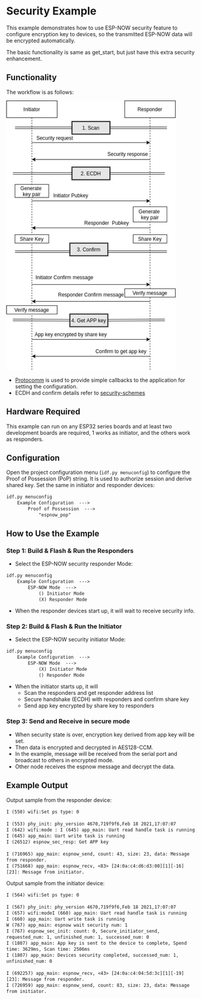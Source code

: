# Security Example

This example demonstrates how to use ESP-NOW security feature to configure encryption key to devices, so the transmitted ESP-NOW data will be encrypted automatically.

The basic functionality is same as get_start, but just have this extra security enhancement.

## Functionality

The workflow is as follows:

<img src="../../docs/_static/en/espnow_security_en.png" width="450">

- [Protocomm](https://docs.espressif.com/projects/esp-idf/en/latest/esp32/api-reference/provisioning/protocomm.html) is used to provide simple callbacks to the application for setting the configuration.
- ECDH and confirm details refer to [security-schemes](https://docs.espressif.com/projects/esp-idf/en/latest/esp32/api-reference/provisioning/provisioning.html#security-schemes)

## Hardware Required

This example can run on any ESP32 series boards and at least two development boards are required, 1 works as initiator, and the others work as responders.

## Configuration

Open the project configuration menu (`idf.py menuconfig`) to configure the Proof of Possession (PoP) string. It is used to authorize session and derive shared key. Set the same in initiator and responder devices:

```
idf.py menuconfig
    Example Configuration  --->
        Proof of Possession  --->
            "espnow_pop"
```

## How to Use the Example

### Step 1: Build & Flash & Run the Responders

- Select the ESP-NOW security responder Mode:

```
idf.py menuconfig
    Example Configuration  --->
        ESP-NOW Mode  --->
            () Initiator Mode
            (X) Responder Mode
```

- When the responder devices start up, it will wait to receive security info.

### Step 2: Build & Flash & Run the Initiator

- Select the ESP-NOW security initiator Mode:

```
idf.py menuconfig
    Example Configuration  --->
        ESP-NOW Mode  --->
            (X) Initiator Mode
            () Responder Mode
```

- When the initiator starts up, it will
  * Scan the responders and get responder address list
  * Secure handshake (ECDH) with responders and confirm share key
  * Send app key encrypted by share key to responders

### Step 3: Send and Receive in secure mode

- When security state is over, encryption key derived from app key will be set.
- Then data is encrypted and decrypted in AES128-CCM.
- In the example, message will be received from the serial port and broadcast to others in encrypted mode.
- Other node receives the espnow message and decrypt the data.

## Example Output

Output sample from the responder device:

```
I (550) wifi:Set ps type: 0

I (553) phy_init: phy_version 4670,719f9f6,Feb 18 2021,17:07:07
I (642) wifi:mode : I (645) app_main: Uart read handle task is running
I (645) app_main: Uart write task is running
I (26512) espnow_sec_resp: Get APP key

I (716965) app_main: espnow_send, count: 43, size: 23, data: Message from responder.
I (751668) app_main: espnow_recv, <83> [24:0a:c4:d6:d3:00][1][-16][23]: Message from initiator.
```

Output sample from the initiator device:

```
I (564) wifi:Set ps type: 0

I (567) phy_init: phy_version 4670,719f9f6,Feb 18 2021,17:07:07
I (657) wifi:modeI (660) app_main: Uart read handle task is running
I (660) app_main: Uart write task is running
W (767) app_main: espnow wait security num: 1
I (767) espnow_sec_init: count: 0, Secure_initiator_send, requested_num: 1, unfinished_num: 1, successed_num: 0
I (1807) app_main: App key is sent to the device to complete, Spend time: 3629ms, Scan time: 2506ms
I (1807) app_main: Devices security completed, successed_num: 1, unfinished_num: 0

I (692257) app_main: espnow_recv, <43> [24:0a:c4:04:5d:3c][1][-19][23]: Message from responder.
I (726959) app_main: espnow_send, count: 83, size: 23, data: Message from initiator.
```
